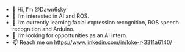- 👋 Hi, I’m @Dawn6sky
- 👀 I’m interested in AI and ROS.
- 🌱 I’m currently learning facial expression recognition, ROS speech recognition and Arduino.
- 💞️ I’m looking for opportunities as an AI intern.
- 📫 Reach me on https://www.linkedin.com/in/loke-r-3311a6140/

<!---
Dawn6sky/Dawn6sky is a ✨ special ✨ repository because its `README.md` (this file) appears on your GitHub profile.
You can click the Preview link to take a look at your changes.
--->
